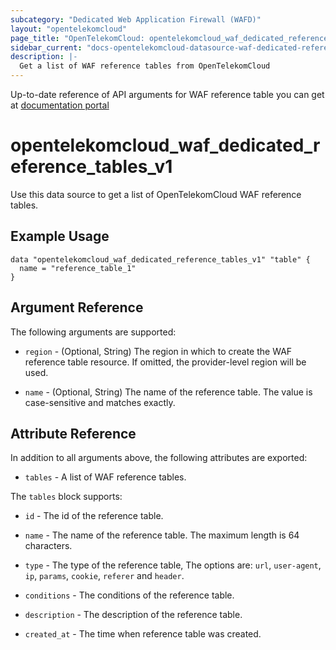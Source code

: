 ```yaml
---
subcategory: "Dedicated Web Application Firewall (WAFD)"
layout: "opentelekomcloud"
page_title: "OpenTelekomCloud: opentelekomcloud_waf_dedicated_reference_tables_v1"
sidebar_current: "docs-opentelekomcloud-datasource-waf-dedicated-reference-tables-v1"
description: |-
  Get a list of WAF reference tables from OpenTelekomCloud
---
```


Up-to-date reference of API arguments for WAF reference table you can get at
[documentation portal](https://docs.otc.t-systems.com/web-application-firewall-dedicated/api-ref/apis/rule_management/querying_the_reference_table_list.html)

# opentelekomcloud_waf_dedicated_reference_tables_v1

Use this data source to get a list of OpenTelekomCloud WAF reference tables.

## Example Usage

```hcl
data "opentelekomcloud_waf_dedicated_reference_tables_v1" "table" {
  name = "reference_table_1"
}
```

## Argument Reference

The following arguments are supported:

* `region` - (Optional, String) The region in which to create the WAF reference table resource.
  If omitted, the provider-level region will be used.

* `name` - (Optional, String) The name of the reference table. The value is case-sensitive and matches exactly.

## Attribute Reference

In addition to all arguments above, the following attributes are exported:

* `tables` - A list of WAF reference tables.

The `tables` block supports:

* `id` - The id of the reference table.

* `name` - The name of the reference table. The maximum length is 64 characters.

* `type` - The type of the reference table, The options are: `url`, `user-agent`, `ip`, `params`, `cookie`, `referer`
  and `header`.

* `conditions` - The conditions of the reference table.

* `description` - The description of the reference table.

* `created_at` - The time when reference table was created.
